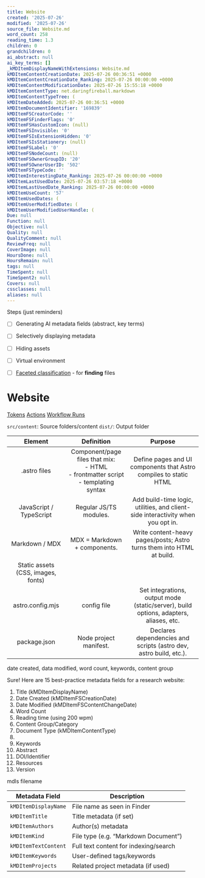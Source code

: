 ```yaml
---
title: Website
created: '2025-07-26'
modified: '2025-07-26'
source_file: Website.md
word_count: 258
reading_time: 1.3
children: 0
grandchildren: 0
ai_abstract: null
ai_key_terms: []
_kMDItemDisplayNameWithExtensions: Website.md
kMDItemContentCreationDate: 2025-07-26 00:36:51 +0000
kMDItemContentCreationDate_Ranking: 2025-07-26 00:00:00 +0000
kMDItemContentModificationDate: 2025-07-26 15:55:18 +0000
kMDItemContentType: net.daringfireball.markdown
kMDItemContentTypeTree: (
kMDItemDateAdded: 2025-07-26 00:36:51 +0000
kMDItemDocumentIdentifier: '169839'
kMDItemFSCreatorCode: ''
kMDItemFSFinderFlags: '0'
kMDItemFSHasCustomIcon: (null)
kMDItemFSInvisible: '0'
kMDItemFSIsExtensionHidden: '0'
kMDItemFSIsStationery: (null)
kMDItemFSLabel: '0'
kMDItemFSNodeCount: (null)
kMDItemFSOwnerGroupID: '20'
kMDItemFSOwnerUserID: '502'
kMDItemFSTypeCode: ''
kMDItemInterestingDate_Ranking: 2025-07-26 00:00:00 +0000
kMDItemLastUsedDate: 2025-07-26 03:57:18 +0000
kMDItemLastUsedDate_Ranking: 2025-07-26 00:00:00 +0000
kMDItemUseCount: '57'
kMDItemUsedDates: (
kMDItemUserModifiedDate: (
kMDItemUserModifiedUserHandle: (
Due: null
Function: null
Objective: null
Quality: null
QualityComment: null
ReviewFreq: null
CoverImage: null
HoursDone: null
HoursRemain: null
tags: null
TimeSpent: null
TimeSpent2: null
Covers: null
cssclasses: null
aliases: null
---
```



Steps (just reminders)
- [ ] Generating AI metadata fields (abstract, key terms)
- [ ] Selectively displaying metadata
- [ ] Hiding assets
- [ ] Virtual environment
- [ ] [Faceted classification](https://www.wikiwand.com/en/articles/Library_classification) - for **finding** files



# Website


[Tokens](https://github.com/settings/tokens)
[Actions](https://github.com/SamMusch/notes-vault/settings/secrets/actions)
[Workflow Runs](https://github.com/SamMusch/notes-vault/actions)


`src/content`: Source folders/content
`dist/`: Output folder

|            **Element**             |                                      **Definition**                                       |                                      **Purpose**                                      |
| :--------------------------------: | :---------------------------------------------------------------------------------------: | :-----------------------------------------------------------------------------------: |
|            .astro files            | Component/page files that mix: <br>- HTML<br>- frontmatter script <br>- templating syntax |           Define pages and UI components that Astro compiles to static HTML           |
|      JavaScript / TypeScript       |                                  Regular JS/TS modules.                                   |    Add build-time logic, utilities, and client-side interactivity when you opt in.    |
|           Markdown / MDX           |                               MDX = Markdown + components.                                |         Write content-heavy pages/posts; Astro turns them into HTML at build.         |
| Static assets (CSS, images, fonts) |                                                                                           |                                                                                       |
|          astro.config.mjs          |                                        config file                                        | Set integrations, output mode (static/server), build options, adapters, aliases, etc. |
|            package.json            |                                  Node project manifest.                                   |           Declares dependencies and scripts (astro dev, astro build, etc.).           |





date created, data modified, word count, keywords, content group



Sure! Here are 15 best-practice metadata fields for a research website:
1. Title (kMDItemDisplayName)
2. Date Created (kMDItemFSCreationDate)
3. Date Modified (kMDItemFSContentChangeDate)
4. Word Count
5. Reading time (using 200 wpm)
6. Content Group/Category
7. Document Type (kMDItemContentType)
8. 
9. Keywords
10. Abstract
11. DOI/Identifier
12. Resources
13. Version


mdls filename

| Metadata Field       | Description                           |
| -------------------- | ------------------------------------- |
| `kMDItemDisplayName` | File name as seen in Finder           |
| `kMDItemTitle`       | Title metadata (if set)               |
| `kMDItemAuthors`     | Author(s) metadata                    |
| `kMDItemKind`        | File type (e.g. “Markdown Document”)  |
| `kMDItemTextContent` | Full text content for indexing/search |
| `kMDItemKeywords`    | User-defined tags/keywords            |
| `kMDItemProjects`    | Related project metadata (if used)    |
